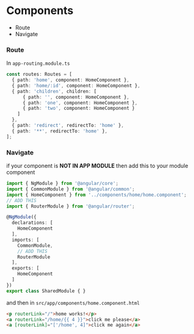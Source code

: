 # Components
* Route
* Navigate
### Route
In `app-routing.module.ts`
```ts
const routes: Routes = [
  { path: 'home', component: HomeComponent },
  { path: 'home/:id', component: HomeComponent },
  { path: 'children', children: [
      { path: '', component: HomeComponent },
      { path: 'one', component: HomeComponent },
      { path: 'two', component: HomeComponent }
    ]
  },
  { path: 'redirect', redirectTo: 'home' },
  { path: '**', redirectTo: 'home' },
];
```
### Navigate
if your component is **NOT IN APP MODULE** then add this to your module component
```ts
import { NgModule } from '@angular/core';
import { CommonModule } from '@angular/common';
import { HomeComponent } from '../components/home/home.component';
// ADD THIS
import { RouterModule } from '@angular/router';

@NgModule({
  declarations: [
    HomeComponent
  ],
  imports: [
    CommonModule,
    // ADD THIS
    RouterModule
  ],
  exports: [
    HomeComponent
  ]
})
export class SharedModule { }
```
and then in `src/app/components/home.component.html`
```html
<p routerLink="/">home works!</p>
<a routerLink="/home/{{ 4 }}">click me please</a>
<a [routerLink]="['/home', 4]">click me again</a>
```

